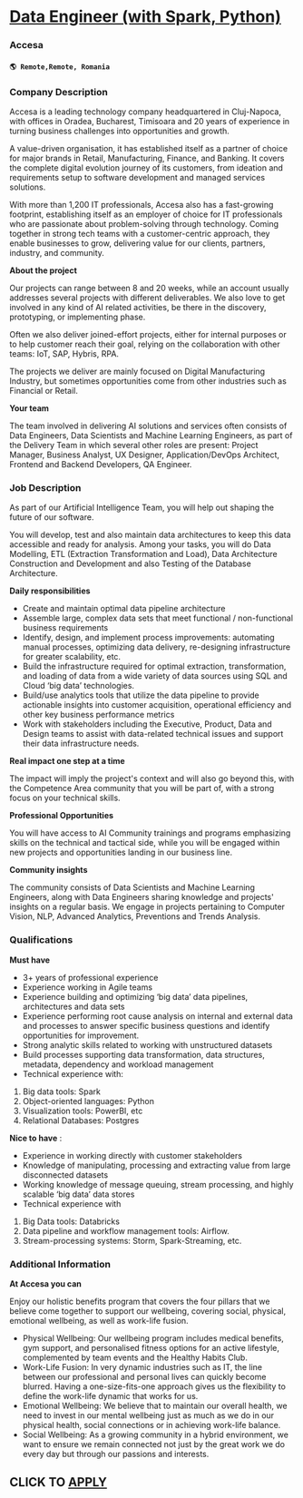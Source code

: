 # [Data Engineer (with Spark, Python)](https://www.remotewlb.com/apply/data-engineer-with-spark-python-107218)  
### Accesa  
#### `🌎 Remote,Remote, Romania`  

### **Company Description**

Accesa is a leading technology company headquartered in Cluj-Napoca, with offices in Oradea, Bucharest, Timisoara and 20 years of experience in turning business challenges into opportunities and growth.

A value-driven organisation, it has established itself as a partner of choice for major brands in Retail, Manufacturing, Finance, and Banking. It covers the complete digital evolution journey of its customers, from ideation and requirements setup to software development and managed services solutions.

With more than 1,200 IT professionals, Accesa also has a fast-growing footprint, establishing itself as an employer of choice for IT professionals who are passionate about problem-solving through technology. Coming together in strong tech teams with a customer-centric approach, they enable businesses to grow, delivering value for our clients, partners, industry, and community.

 **About the project**

Our projects can range between 8 and 20 weeks, while an account usually addresses several projects with different deliverables. We also love to get involved in any kind of AI related activities, be there in the discovery, prototyping, or implementing phase.

Often we also deliver joined-effort projects, either for internal purposes or to help customer reach their goal, relying on the collaboration with other teams: IoT, SAP, Hybris, RPA.

The projects we deliver are mainly focused on Digital Manufacturing Industry, but sometimes opportunities come from other industries such as Financial or Retail.

 **Your team**

The team involved in delivering AI solutions and services often consists of Data Engineers, Data Scientists and Machine Learning Engineers, as part of the Delivery Team in which several other roles are present: Project Manager, Business Analyst, UX Designer, Application/DevOps Architect, Frontend and Backend Developers, QA Engineer.

###  **Job Description**

As part of our Artificial Intelligence Team, you will help out shaping the future of our software.

You will develop, test and also maintain data architectures to keep this data accessible and ready for analysis. Among your tasks, you will do Data Modelling, ETL (Extraction Transformation and Load), Data Architecture Construction and Development and also Testing of the Database Architecture.

 **Daily responsibilities**

  * Create and maintain optimal data pipeline architecture
  * Assemble large, complex data sets that meet functional / non-functional business requirements
  * Identify, design, and implement process improvements: automating manual processes, optimizing data delivery, re-designing infrastructure for greater scalability, etc.
  * Build the infrastructure required for optimal extraction, transformation, and loading of data from a wide variety of data sources using SQL and Cloud ‘big data’ technologies.
  * Build/use analytics tools that utilize the data pipeline to provide actionable insights into customer acquisition, operational efficiency and other key business performance metrics
  * Work with stakeholders including the Executive, Product, Data and Design teams to assist with data-related technical issues and support their data infrastructure needs.

 **Real impact one step at a time**

The impact will imply the project's context and will also go beyond this, with the Competence Area community that you will be part of, with a strong focus on your technical skills.

**Professional Opportunities**

You will have access to AI Community trainings and programs emphasizing skills on the technical and tactical side, while you will be engaged within new projects and opportunities landing in our business line.

 **Community insights**

The community consists of Data Scientists and Machine Learning Engineers, along with Data Engineers sharing knowledge and projects' insights on a regular basis. We engage in projects pertaining to Computer Vision, NLP, Advanced Analytics, Preventions and Trends Analysis.

###  **Qualifications**

 **Must have**

  * 3+ years of professional experience 
  * Experience working in Agile teams
  * Experience building and optimizing ‘big data’ data pipelines, architectures and data sets
  * Experience performing root cause analysis on internal and external data and processes to answer specific business questions and identify opportunities for improvement.
  * Strong analytic skills related to working with unstructured datasets
  * Build processes supporting data transformation, data structures, metadata, dependency and workload management
  * Technical experience with:

  1. Big data tools: Spark
  2. Object-oriented languages: Python
  3. Visualization tools: PowerBI, etc
  4. Relational Databases: Postgres

 **Nice to have** :

  * Experience in working directly with customer stakeholders
  * Knowledge of manipulating, processing and extracting value from large disconnected datasets
  * Working knowledge of message queuing, stream processing, and highly scalable ‘big data’ data stores
  * Technical experience with

  1. Big Data tools: Databricks
  2. Data pipeline and workflow management tools: Airflow.
  3. Stream-processing systems: Storm, Spark-Streaming, etc.

###  **Additional Information**

 **At Accesa you can**

Enjoy our holistic benefits program that covers the four pillars that we believe come together to support our wellbeing, covering social, physical, emotional wellbeing, as well as work-life fusion.

  * Physical Wellbeing: Our wellbeing program includes medical benefits, gym support, and personalised fitness options for an active lifestyle, complemented by team events and the Healthy Habits Club.
  * Work-Life Fusion: In very dynamic industries such as IT, the line between our professional and personal lives can quickly become blurred. Having a one-size-fits-one approach gives us the flexibility to define the work-life dynamic that works for us.
  * Emotional Wellbeing: We believe that to maintain our overall health, we need to invest in our mental wellbeing just as much as we do in our physical health, social connections or in achieving work-life balance.
  * Social Wellbeing: As a growing community in a hybrid environment, we want to ensure we remain connected not just by the great work we do every day but through our passions and interests.

  
## CLICK TO [APPLY](https://www.remotewlb.com/apply/data-engineer-with-spark-python-107218)

